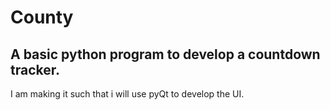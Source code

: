 # County
## A basic python program to develop a countdown tracker.
I am making it such that i will use pyQt to develop the UI.
